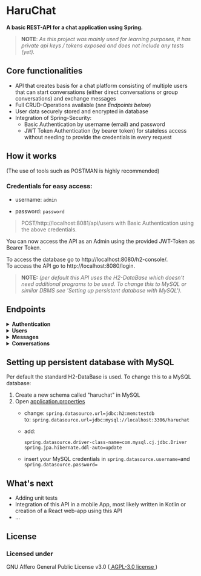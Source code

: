 # HaruChat

**A basic REST-API for a chat application using Spring.**

> __NOTE__: _As this project was mainly used for learning purposes, it has private api keys / tokens exposed and
does not include any tests (yet)._

## Core functionalities

- API that creates basis for a chat platform consisting of multiple users that can start conversations (either direct
  conversations or group conversations) and exchange messages
- Full CRUD-Operations available (_see Endpoints below_)
- User data securely stored and encrypted in database
- Integration of Spring-Security:
    - Basic Authentication by username (email) and password
    - JWT Token Authentication (by bearer token) for stateless access without needing to provide the credentials in
      every request

## How it works

(The use of tools such as POSTMAN is highly recommended)

### Credentials for easy access:

- username: `admin`

- password: `password`

> POST/http://localhost:8081/api/users with Basic Authentication using the above credentials.

You can now access the API as an Admin using the provided JWT-Token as Bearer Token.

To access the database go to http://localhost:8080/h2-console/. \
To access the API go to http://localhost:8080/login.

> **NOTE:** _(per default this API uses the H2-DataBase which doesn't need additional programs to be used. To change this to MySQL or similar DBMS see 'Setting up persistent database with MySQL')._
## Endpoints

<details><summary><b>Authentication</b></summary>

| **HTTP** | **URL**        | **Authentication** | **Request Body (JSON)**          | **Response Body (JSON)** | 
|----------|----------------|--------------------|----------------------------------|--------------------------|
| GET      | */api/welcome* | no                 | serialized authentication object | [empty]                  | 
| GET      | */api/token*   | yes (basic)        | serialized authentication object | [empty]                  | 

> Welcome message: \
> <span style="color:lawngreen"> GET </span> */api/welcome*
>
> Request new JWT-Token: \
> <span style="color:lawngreen"> GET </span> */api/token*
</details>

<details><summary><b>Users</b></summary>

| **HTTP** | **URL**            | **Authentication** | **Request Body (JSON)** | **Response Body (JSON)**  | 
|----------|--------------------|--------------------|-------------------------|---------------------------|
| POST     | */api/users*       | yes                | serialized user object  | serialized user object    | 
| GET      | */api/users*       | yes                | [empty]                 | serialized Iterable<User> | 
| GET      | */api/users/basic* | yes                | [empty]                 | serialized Iterable<User> | 
| GET      | */api/users/{id}*  | yes                | [empty]                 | serialized user object    | 
| PUT      | */api/users/{id}*  | yes                | serialized user object  | [empty]                   | 
| DELETE   | */api/users/{id}*  | yes                | [empty]                 | [empty]                   | 

> Save a new user: \
> <span style="color:lawngreen"> POST </span> */api/users*

> Find all users: \
> <span style="color:lawngreen"> GET </span> */api/users/basic*
>
> Find all basic users: \
> <span style="color:lawngreen"> GET </span> */api/users/basic*
>
> Find a specific user: \
> <span style="color:lawngreen"> GET </span> */api/users/{id}*


> Update or replace a user: \
> <span style="color:lawngreen"> PUT </span> */api/users/{id}*

> Delete a specific user:\
> <span style="color:lawngreen"> DELETE </span> */api/users/{id}*
</details>

<details><summary><b>Messages</b></summary>

| **HTTP** | **URL**                 | **Authentication** | **Request Body (JSON)**   | **Response Body (JSON)**     | 
|----------|-------------------------|--------------------|---------------------------|------------------------------|
| POST     | */api/messages*         | yes                | serialized message object | serialized message object    | 
| GET      | */api/messages*         | yes                | [empty]                   | serialized Iterable<Message> | 
| GET      | */api/messages/by/{id}* | yes                | [empty]                   | serialized Iterable<Message> | 
| GET      | */api/messages/{id}*    | yes                | [empty]                   | serialized message object    | 
| PUT      | */api/messages/{id}*    | yes                | serialized message object | [empty]                      | 
| DELETE   | */api/messages/{id}*    | yes                | [empty]                   | [empty]                      | 
| DELETE   | */api/messages/{time}*  | yes                | [empty]                   | [empty]                      | 

> Save a new message: \
> <span style="color:lawngreen"> POST </span> */api/messages*


> Find all messages: \
> <span style="color:lawngreen"> GET </span> */api/messages*
>
> Find all messages sent by a specific user: \
> <span style="color:lawngreen"> GET </span> */api/messages/by/{id}*
>
> Find a specific message: \
> <span style="color:lawngreen"> GET </span> */api/messages/{id}*


> Update or replace a message: \
> <span style="color:lawngreen"> PUT </span> */api/messages/{id}*

> Delete a specific message:\
> <span style="color:lawngreen"> DELETE </span> */api/messages/{id}*
>
> Delete all messages sent before a certain date:\
> <span style="color:lawngreen"> DELETE </span> */api/messages/{time}*
</details>

<details><summary><b>Conversations</b></summary>

| **HTTP** | **URL**                               | **Authentication** | **Request Body (JSON)**        | **Response Body (JSON)**          | 
|----------|---------------------------------------|--------------------|--------------------------------|-----------------------------------|
| POST     | */api/conversations*                  | yes                | serialized conversation object | serialized conversation object    | 
| GET      | */api/conversations*                  | yes                | [empty]                        | serialized Iterable<Conversation> | 
| GET      | */api/conversations/{id}*             | yes                | [empty]                        | serialized conversation object    | 
| GET      | */api/conversations/of/{id}*          | yes                | [empty]                        | serialized Iterable<Conversation> | 
| GET      | */api/conversations/of/{id}/active*   | yes                | [empty]                        | serialized Iterable<Conversation> | 
| GET      | */api/conversations/of/{id}/inactive* | yes                | [empty]                        | serialized Iterable<Conversation> | 
| PUT      | */api/conversations/{id}*             | yes                | serialized conversation object | [empty]                           | 
| DELETE   | */api/conversations/{id}*             | yes                | [empty]                        | [empty]                           | 

> Save a new conversation: \
> <span style="color:lawngreen"> POST </span> */api/conversations*


> Find all conversations: \
> <span style="color:lawngreen"> GET </span> */api/conversations*
>
> Find all conversations of a specific user: \
> <span style="color:lawngreen"> GET </span> */api/conversations/of/{id}*
>
> Find all active conversations of a specific user: \
> <span style="color:lawngreen"> GET </span> */api/conversations/of/{id}/active*
>
> Find all inactive conversations of a specific user: \
> <span style="color:lawngreen"> GET </span> */api/conversations/by/{id}/inactive*
>
> Find a specific conversation: \
> <span style="color:lawngreen"> GET </span> */api/conversations/{id}*


> Update or replace a conversation: \
> <span style="color:lawngreen"> PUT </span> */api/conversations{id}*

> Delete a specific conversation:\
> <span style="color:lawngreen"> DELETE </span> */api/conversations/{id}*
</details>

## Setting up persistent database with MySQL

Per default the standard H2-DataBase is used.
To change this to a MySQL database:



1. Create a new schema called "haruchat" in MySQL
2. Open [application.properties](src/main/resources/application.properties)
    - change: `spring.datasource.url=jdbc:h2:mem:testdb` \
      to: `spring.datasource.url=jdbc:mysql://localhost:3306/haruchat
      `

    - add:
      ```
      spring.datasource.driver-class-name=com.mysql.cj.jdbc.Driver
      spring.jpa.hibernate.ddl-auto=update
      ```
    - insert your MySQL credentials in `spring.datasource.username=`and `spring.datasource.password=`

## What's next

- Adding unit tests
- Integration of this API in a mobile App, most likely written in Kotlin or creation of a React web-app using this API
- ...

## License

### Licensed under

GNU Affero General Public License v3.0 ([ AGPL-3.0 license ](https://www.gnu.org/licenses/))
